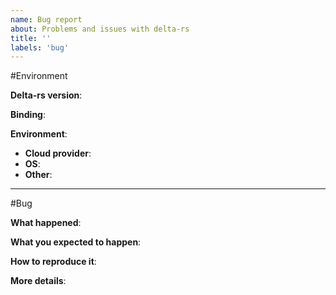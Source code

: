 ```yaml
---
name: Bug report
about: Problems and issues with delta-rs
title: ''
labels: 'bug'
---
```

#Environment

**Delta-rs version**:

**Binding**: 

**Environment**:
- **Cloud provider**:
- **OS**:
- **Other**:

***
#Bug

**What happened**:

**What you expected to happen**:

**How to reproduce it**:

**More details**: